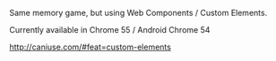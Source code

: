 
Same memory game, but using Web Components / Custom Elements.

Currently available in Chrome 55 / Android Chrome 54

http://caniuse.com/#feat=custom-elements
